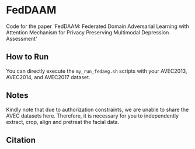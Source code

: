 
# FedDAAM
Code for the paper 'FedDAAM: Federated Domain Adversarial Learning with Attention Mechanism for Privacy Preserving Multimodal Depression Assessment'

## How to Run
You can directly execute the `my_run_fedavg.sh` scripts with your AVEC2013, AVEC2014, and AVEC2017 dataset.

## Notes

Kindly note that due to authorization constraints, we are unable to share the AVEC datasets here. Therefore, it is necessary for you to independently extract, crop, align and pretreat the facial data.

## Citation
```
```
